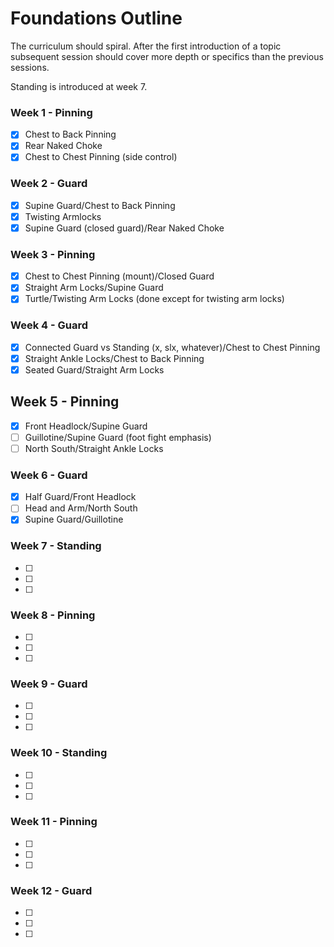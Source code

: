 # Foundations Outline

The curriculum should spiral. After the first introduction of a topic subsequent session should cover more depth or specifics than the previous sessions. 

Standing is introduced at week 7. 

### Week 1 - Pinning
- [x] Chest to Back Pinning
- [x] Rear Naked Choke
- [x] Chest to Chest Pinning (side control)

### Week 2 - Guard
- [x] Supine Guard/Chest to Back Pinning
- [x] Twisting Armlocks
- [x] Supine Guard (closed guard)/Rear Naked Choke

### Week 3 - Pinning
- [x] Chest to Chest Pinning (mount)/Closed Guard
- [x] Straight Arm Locks/Supine Guard
- [x] Turtle/Twisting Arm Locks (done except for twisting arm locks)

### Week 4 - Guard
- [x] Connected Guard vs Standing (x, slx, whatever)/Chest to Chest Pinning
- [x] Straight Ankle Locks/Chest to Back Pinning
- [x] Seated Guard/Straight Arm Locks

## Week 5 - Pinning
- [x] Front Headlock/Supine Guard
- [ ] Guillotine/Supine Guard (foot fight emphasis)
- [ ] North South/Straight Ankle Locks

### Week 6 - Guard
- [x] Half Guard/Front Headlock
- [ ] Head and Arm/North South
- [x] Supine Guard/Guillotine

### Week 7 - Standing
- [ ] 
- [ ]  
- [ ]  

### Week 8 - Pinning
- [ ] 
- [ ]  
- [ ]  

### Week 9 - Guard 
- [ ] 
- [ ]  
- [ ]  

### Week 10 - Standing
- [ ] 
- [ ]  
- [ ]  

### Week 11 - Pinning
- [ ] 
- [ ]  
- [ ]  

### Week 12 - Guard
- [ ] 
- [ ]  
- [ ]  